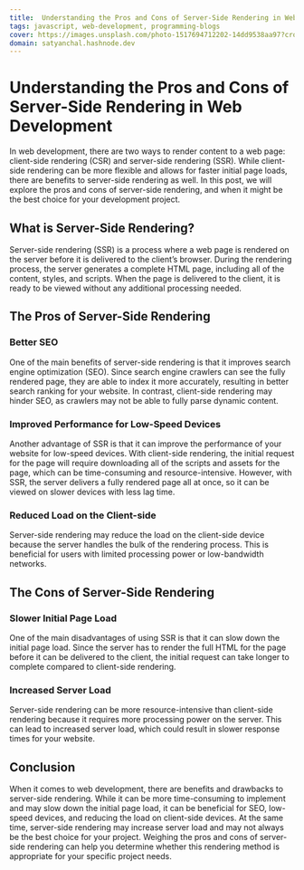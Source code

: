 ```yaml
---
title:  Understanding the Pros and Cons of Server-Side Rendering in Web Development
tags: javascript, web-development, programming-blogs
cover: https://images.unsplash.com/photo-1517694712202-14dd9538aa97?crop=entropy&cs=tinysrgb&fit=max&fm=jpg&ixid=MnwzNDExMjB8MHwxfHNlYXJjaHwxN3x8cHl0aG9uJTIwY29kZXxlbnwwfHx8fDE2NzkxMzUzOTA&ixlib=rb-4.0.3&q=80&w=1080
domain: satyanchal.hashnode.dev
--- 
```

# Understanding the Pros and Cons of Server-Side Rendering in Web Development

In web development, there are two ways to render content to a web page: client-side rendering (CSR) and server-side rendering (SSR). While client-side rendering can be more flexible and allows for faster initial page loads, there are benefits to server-side rendering as well. In this post, we will explore the pros and cons of server-side rendering, and when it might be the best choice for your development project.

## What is Server-Side Rendering?

Server-side rendering (SSR) is a process where a web page is rendered on the server before it is delivered to the client’s browser. During the rendering process, the server generates a complete HTML page, including all of the content, styles, and scripts. When the page is delivered to the client, it is ready to be viewed without any additional processing needed.

## The Pros of Server-Side Rendering

### Better SEO

One of the main benefits of server-side rendering is that it improves search engine optimization (SEO). Since search engine crawlers can see the fully rendered page, they are able to index it more accurately, resulting in better search ranking for your website. In contrast, client-side rendering may hinder SEO, as crawlers may not be able to fully parse dynamic content.

### Improved Performance for Low-Speed Devices

Another advantage of SSR is that it can improve the performance of your website for low-speed devices. With client-side rendering, the initial request for the page will require downloading all of the scripts and assets for the page, which can be time-consuming and resource-intensive. However, with SSR, the server delivers a fully rendered page all at once, so it can be viewed on slower devices with less lag time.

### Reduced Load on the Client-side

Server-side rendering may reduce the load on the client-side device because the server handles the bulk of the rendering process. This is beneficial for users with limited processing power or low-bandwidth networks.

## The Cons of Server-Side Rendering

### Slower Initial Page Load

One of the main disadvantages of using SSR is that it can slow down the initial page load. Since the server has to render the full HTML for the page before it can be delivered to the client, the initial request can take longer to complete compared to client-side rendering.

### Increased Server Load

Server-side rendering can be more resource-intensive than client-side rendering because it requires more processing power on the server. This can lead to increased server load, which could result in slower response times for your website.

## Conclusion

When it comes to web development, there are benefits and drawbacks to server-side rendering. While it can be more time-consuming to implement and may slow down the initial page load, it can be beneficial for SEO, low-speed devices, and reducing the load on client-side devices. At the same time, server-side rendering may increase server load and may not always be the best choice for your project. Weighing the pros and cons of server-side rendering can help you determine whether this rendering method is appropriate for your specific project needs.
